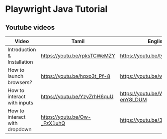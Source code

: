 # Playwright Java Tutorial

## Youtube videos

|Video|Tamil|English|
|-|-|-|
|Introduction & Installation|https://youtu.be/rpksTCWeMZY|https://youtu.be/ty9u5wqhB2Q|
|How to launch browsers?|https://youtu.be/hqxo3t_Pf-8|https://youtu.be/wtGVjcYXClw|
|How to interact with inputs|https://youtu.be/YzyZrhH6quU|https://youtu.be/WG-enY8LDUM|
|How to interact with dropdown|https://youtu.be/Ow-_FzX1uhQ|https://youtu.be/3rhcfusK0Sk|